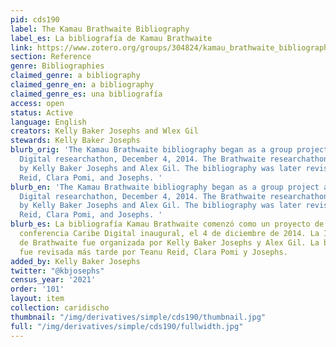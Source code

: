 ```yaml
---
pid: cds190
label: The Kamau Brathwaite Bibliography
label_es: La bibliografía de Kamau Brathwaite
link: https://www.zotero.org/groups/304824/kamau_brathwaite_bibliography
section: Reference
genre: Bibliographies
claimed_genre: a bibliography
claimed_genre_en: a bibliography
claimed_genre_es: una bibliografía
access: open
status: Active
language: English
creators: Kelly Baker Josephs and Wlex Gil
stewards: Kelly Baker Josephs
blurb_orig: 'The Kamau Brathwaite bibliography began as a group project at The Caribbean
  Digital researchathon, December 4, 2014. The Brathwaite researchathon was organized
  by Kelly Baker Josephs and Alex Gil. The bibliography was later revised by Teanu
  Reid, Clara Pomi, and Josephs. '
blurb_en: 'The Kamau Brathwaite bibliography began as a group project at The Caribbean
  Digital researchathon, December 4, 2014. The Brathwaite researchathon was organized
  by Kelly Baker Josephs and Alex Gil. The bibliography was later revised by Teanu
  Reid, Clara Pomi, and Josephs. '
blurb_es: La bibliografía Kamau Brathwaite comenzó como un proyecto de grupo en la
  conferencia Caribe Digital inaugural, el 4 de diciembre de 2014. La Investigación
  de Brathwaite fue organizada por Kelly Baker Josephs y Alex Gil. La bibliografía
  fue revisada más tarde por Teanu Reid, Clara Pomi y Josephs.
added_by: Kelly Baker Josephs
twitter: "@kbjosephs"
census_year: '2021'
order: '101'
layout: item
collection: caridischo
thumbnail: "/img/derivatives/simple/cds190/thumbnail.jpg"
full: "/img/derivatives/simple/cds190/fullwidth.jpg"
---
```

